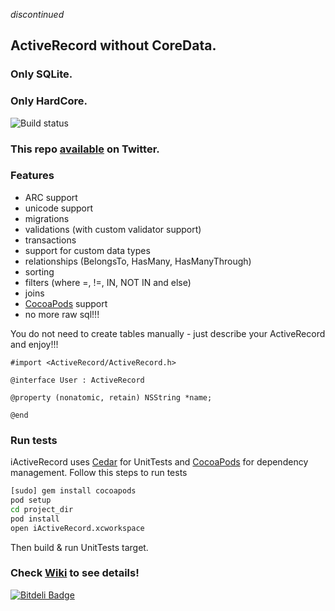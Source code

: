 _discontinued_

## ActiveRecord without CoreData.
### Only SQLite.
### Only HardCore.

![Build status](https://travis-ci.org/AlexDenisov/iActiveRecord.png)

### This repo [available](https://twitter.com/#!/iactiverecord) on Twitter.
    
### Features

- ARC support
- unicode support
- migrations
- validations (with custom validator support)
- transactions
- support for custom data types
- relationships (BelongsTo, HasMany, HasManyThrough)
- sorting
- filters (where =, !=, IN, NOT IN and else)
- joins
- [CocoaPods](http://cocoapods.org/) support
- no more raw sql!!!

You do not need to create tables manually - just describe your ActiveRecord and enjoy!!!

    #import <ActiveRecord/ActiveRecord.h>

    @interface User : ActiveRecord

    @property (nonatomic, retain) NSString *name;

    @end

### Run tests

iActiveRecord uses [Cedar](https://github.com/pivotal/cedar) for UnitTests and [CocoaPods](https://github.com/CocoaPods/CocoaPods) for dependency management.
Follow this steps to run tests

```bash
[sudo] gem install cocoapods
pod setup
cd project_dir
pod install
open iActiveRecord.xcworkspace
```

Then build & run UnitTests target.

### Check [Wiki](https://github.com/AlexDenisov/iActiveRecord/wiki) to see details!


[![Bitdeli Badge](https://d2weczhvl823v0.cloudfront.net/AlexDenisov/iactiverecord/trend.png)](https://bitdeli.com/free "Bitdeli Badge")

